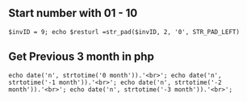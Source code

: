 ## Start number with 01 - 10
``
$invID = 9;
echo $resturl =str_pad($invID, 2, '0', STR_PAD_LEFT)
``

## Get Previous 3 month in php
``
echo date('n', strtotime('0 month')).'<br>';
echo date('n', strtotime('-1 month')).'<br>';
echo date('n', strtotime('-2 month')).'<br>';
echo date('n', strtotime('-3 month')).'<br>';
``
